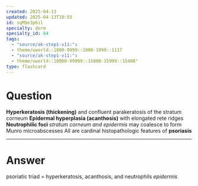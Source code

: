 ```yaml
---
created: 2025-04-13
updated: 2025-04-13T10:53
id: sqM$e3p6il
specialty: derm
specialty_id: 84
tags:
  - "source/ak-step1-v11:": 
  - theme/uworld::1000-9999::1000-1999::1117
  - "source/ak-step1-v11:": 
  - theme/uworld::10000-99999::15000-15999::15408"
type: flashcard
---
```


# Question
**Hyperkeratosis (thickening)** and confluent parakeratosis of the stratum corneum   **Epidermal hyperplasia (acanthosis)** with elongated rete ridges   **Neutrophilic foci** *stratum corneum and epidermis* may coalesce to form Munro microabscesses    All are cardinal histopathologic features of **psoriasis**

---

# Answer
psoriatic triad = hyperkeratosis, acanthosis, and neutrophils *epidermis*